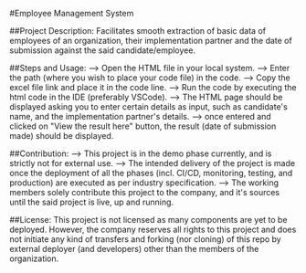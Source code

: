 #Employee Management System

##Project Description:
Facilitates smooth extraction of basic data of employees of an organization, their implementation partner and the date of submission against the said candidate/employee.

##Steps and Usage:
--> Open the HTML file in your local system.
--> Enter the path (where you wish to place your code file) in the code.
--> Copy the excel file link and place it in the code line.
--> Run the code by executing the html code in the IDE (preferably VSCode).
--> The HTML page should be displayed asking you to enter certain details as input, such as candidate's name, and the implementation partner's details.
--> once entered and clicked on "View the result here" button, the result (date of submission made) should be displayed.

##Contribution:
--> This project is in the demo phase currently, and is strictly not for external use.
--> The intended delivery of the project is made once the deployment of all the phases (incl. CI/CD, monitoring, testing, and production) are executed as per industry specification.
--> The working members solely contribute this project to the company, and it's sources until the said project is live, up and running.

##License:
This project is not licensed as many components are yet to be deployed. However, the company reserves all rights to this project and does not initiate any kind of transfers and forking (nor cloning) of this repo by external deployer (and developers) other than the members of the organization.
